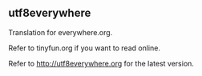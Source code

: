## utf8everywhere

Translation for everywhere.org.

Refer to tinyfun.org if you want to read online.

Refer to http://utf8everywhere.org for the latest version.
